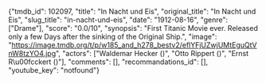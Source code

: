 {"tmdb_id": 102097, "title": "In Nacht und Eis", "original_title": "In Nacht und Eis", "slug_title": "in-nacht-und-eis", "date": "1912-08-16", "genre": ["Drame"], "score": "0.0/10", "synopsis": "First Titanic Movie ever. Released only a few Days after the sinking of the Original Ship.", "image": "https://image.tmdb.org/t/p/w185_and_h278_bestv2/eflYFjUZwjUMtEguQtVnW8tzYO4.jpg", "actors": ["Waldemar Hecker ()", "Otto Rippert ()", "Ernst R\u00fcckert ()"], "comments": [], "recommandations_id": [], "youtube_key": "notfound"}